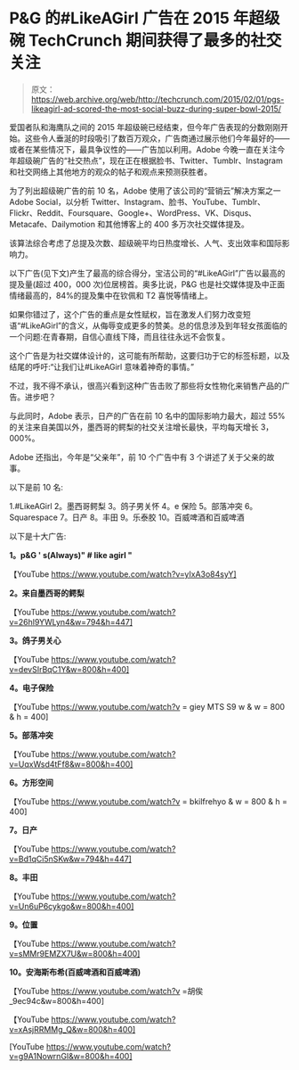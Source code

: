 # P&G 的#LikeAGirl 广告在 2015 年超级碗 TechCrunch 期间获得了最多的社交关注

> 原文：<https://web.archive.org/web/http://techcrunch.com/2015/02/01/pgs-likeagirl-ad-scored-the-most-social-buzz-during-super-bowl-2015/>

爱国者队和海鹰队之间的 2015 年超级碗已经结束，但今年广告表现的分数刚刚开始。这些令人垂涎的时段吸引了数百万观众，广告商通过展示他们今年最好的——或者在某些情况下，最具争议性的——广告加以利用。Adobe 今晚一直在关注今年超级碗广告的“社交热点”，现在正在根据脸书、Twitter、Tumblr、Instagram 和社交网络上其他地方的观众的帖子和观点来预测获胜者。

为了列出超级碗广告的前 10 名，Adobe 使用了该公司的“营销云”解决方案之一 Adobe Social，以分析 Twitter、Instagram、脸书、YouTube、Tumblr、Flickr、Reddit、Foursquare、Google+、WordPress、VK、Disqus、Metacafe、Dailymotion 和其他博客上的 400 多万次社交媒体提及。

该算法综合考虑了总提及次数、超级碗平均日热度增长、人气、支出效率和国际影响力。

以下广告(见下文)产生了最高的综合得分，宝洁公司的“#LikeAGirl”广告以最高的提及量(超过 400，000 次)位居榜首。奥多比说，P&G 也是社交媒体提及中正面情绪最高的，84%的提及集中在钦佩和 T2 喜悦等情绪上。

如果你错过了，这个广告的重点是女性赋权，旨在激发人们努力改变短语“#LikeAGirl”的含义，从侮辱变成更多的赞美。总的信息涉及到年轻女孩面临的一个问题:在青春期，自信心直线下降，而且往往永远不会恢复。

这个广告是为社交媒体设计的，这可能有所帮助，这要归功于它的标签标题，以及结尾的呼吁:“让我们让#LikeAGirl 意味着神奇的事情。”

不过，我不得不承认，很高兴看到这种广告击败了那些将女性物化来销售产品的广告。进步吧？

与此同时，Adobe 表示，日产的广告在前 10 名中的国际影响力最大，超过 55%的关注来自美国以外，墨西哥的鳄梨的社交关注增长最快，平均每天增长 3，000%。

Adobe 还指出，今年是“父亲年”，前 10 个广告中有 3 个讲述了关于父亲的故事。

以下是前 10 名:

1.#LikeAGirl
2。墨西哥鳄梨
3。鸽子男关怀
4。e 保险
5。部落冲突
6。Squarespace
7。日产
8。丰田
9。乐泰胶
10。百威啤酒和百威啤酒

以下是十大广告:

**1。p&G ' s(Always)" # like agirl "**

【YouTube https://www.youtube.com/watch?v=yIxA3o84syY]

**2。来自墨西哥的鳄梨**

【YouTube https://www.youtube.com/watch?v=26hl9YWLyn4&w=794&h=447]

**3。鸽子男关心**

【YouTube https://www.youtube.com/watch?v=devSIrBqC1Y&w=800&h=400]

**4。电子保险**

【YouTube https://www.youtube.com/watch?v = giey MTS S9 w & w = 800 & h = 400]

**5。部落冲突**

【YouTube https://www.youtube.com/watch?v=UqxWsd4tFf8&w=800&h=400]

**6。方形空间**

【YouTube https://www.youtube.com/watch?v = bkilfrehyo & w = 800 & h = 400]

**7。日产**

【YouTube https://www.youtube.com/watch?v=Bd1qCi5nSKw&w=794&h=447]

**8。丰田**

【YouTube https://www.youtube.com/watch?v=Un6uP6cykgo&w=800&h=400]

**9。位置**

【YouTube https://www.youtube.com/watch?v=sMMr9EMZX7U&w=800&h=400]

**10。安海斯布希(百威啤酒和百威啤酒)**

【YouTube https://www.youtube.com/watch?v =胡俟 _9ec94c&w=800&h=400]

【YouTube https://www.youtube.com/watch?v=xAsjRRMMg_Q&w=800&h=400]

[YouTube https://www.youtube.com/watch?v=g9A1NowrnGI&w=800&h=400]